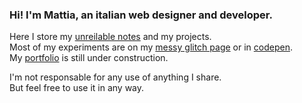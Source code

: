 ### Hi! I'm Mattia, an italian web designer and developer.

Here I store my [unreilable notes](https://github.com/lichfolky/grimoire) and my projects.  
Most of my experiments are on my [messy glitch page](https://glitch.com/@lichfolky) or in [codepen](https://codepen.io/collection/pgyJoe).  
My [portfolio]( https://lichfolky.com/) is still under construction.  


I'm not responsable for any use of anything I share.  
But feel free to use it in any way.

<!--
**lichfolky/lichfolky** is a ✨ _special_ ✨ repository because its `README.md` (this file) appears on your GitHub profile.

Here are some ideas to get you started:

- 🔭 I’m currently working on ...
- 🌱 I’m currently learning ...
- 👯 I’m looking to collaborate on ...
- 🤔 I’m looking for help with ...
- 💬 Ask me about ...
- 📫 How to reach me: ...
- 😄 Pronouns: ...
- ⚡ Fun fact: ...
-->
